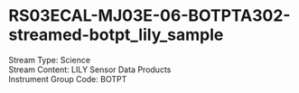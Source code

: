# RS03ECAL-MJ03E-06-BOTPTA302-streamed-botpt_lily_sample

Stream Type: Science<br>
Stream Content: LILY Sensor Data Products<br>
Instrument Group Code: BOTPT<br>
